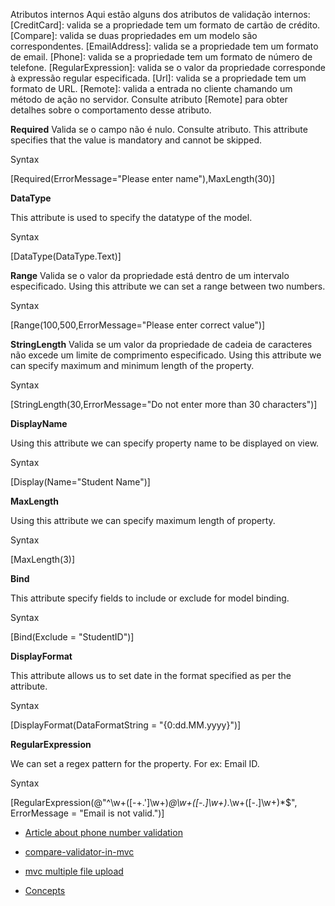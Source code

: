 Atributos internos
Aqui estão alguns dos atributos de validação internos:
[CreditCard]: valida se a propriedade tem um formato de cartão de crédito.
[Compare]: valida se duas propriedades em um modelo são correspondentes.
[EmailAddress]: valida se a propriedade tem um formato de email.
[Phone]: valida se a propriedade tem um formato de número de telefone.
[RegularExpression]: valida se o valor da propriedade corresponde à expressão regular especificada.
[Url]: valida se a propriedade tem um formato de URL.
[Remote]: valida a entrada no cliente chamando um método de ação no servidor. Consulte atributo [Remote] para obter detalhes sobre o comportamento desse atributo.


**Required**
Valida se o campo não é nulo. Consulte atributo.
This attribute specifies that the value is mandatory and cannot be skipped.

Syntax

[Required(ErrorMessage="Please enter name"),MaxLength(30)]

**DataType**

This attribute is used to specify the datatype of the model.

Syntax

[DataType(DataType.Text)]

**Range**
Valida se o valor da propriedade está dentro de um intervalo especificado.
Using this attribute we can set a range between two numbers.

Syntax

[Range(100,500,ErrorMessage="Please enter correct value")]

**StringLength**
Valida se um valor da propriedade de cadeia de caracteres não excede um limite de comprimento especificado.
Using this attribute we can specify maximum and minimum length of the property.

Syntax

[StringLength(30,ErrorMessage="Do not enter more than 30 characters")]

**DisplayName**

Using this attribute we can specify property name to be displayed on view.

Syntax

[Display(Name="Student Name")]

**MaxLength**

Using this attribute we can specify maximum length of property.

Syntax

[MaxLength(3)]

**Bind**

This attribute specify fields to include or exclude for model binding.

Syntax

[Bind(Exclude = "StudentID")]

**DisplayFormat**

This attribute allows us to set date in the format specified as per the attribute.

Syntax

[DisplayFormat(DataFormatString = "{0:dd.MM.yyyy}")]

**RegularExpression**

We can set a regex pattern for the property. For ex: Email ID.

Syntax

[RegularExpression(@"^\w+([-+.']\w+)*@\w+([-.]\w+)*\.\w+([-.]\w+)*$", ErrorMessage = "Email is not valid.")]


  - [Article about phone  number validation](https://sensibledev.com/phone-number-validation-in-asp-net/)
  - [compare-validator-in-mvc](https://sensibledev.com/compare-validator-in-mvc/)
  - [mvc multiple file upload](https://sensibledev.com/mvc-multiple-file-upload/)
  
  - [Concepts](https://sensibledev.com/entity-framework-interview-questions/)

